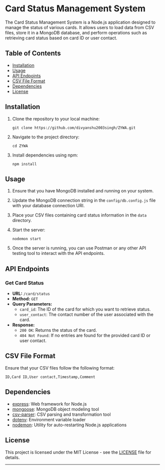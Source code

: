 
# Card Status Management System

The Card Status Management System is a Node.js application designed to manage the status of various cards. It allows users to load data from CSV files, store it in a MongoDB database, and perform operations such as retrieving card status based on card ID or user contact.

## Table of Contents

- [Installation](#installation)
- [Usage](#usage)
- [API Endpoints](#api-endpoints)
- [CSV File Format](#csv-file-format)
- [Dependencies](#dependencies)
- [License](#license)

## Installation

1. Clone the repository to your local machine:

   ```
   git clone https://github.com/divyanshu2003singh/ZYWA.git
   ```

2. Navigate to the project directory:

   ```
   cd ZYWA
   ```

3. Install dependencies using npm:

   ```
   npm install
   ```

## Usage

1. Ensure that you have MongoDB installed and running on your system.

2. Update the MongoDB connection string in the `config/db.config.js` file with your database connection URI.

3. Place your CSV files containing card status information in the `data` directory.

4. Start the server:

   ```
   nodemon start
   ```

5. Once the server is running, you can use Postman or any other API testing tool to interact with the API endpoints.

## API Endpoints

### Get Card Status

- **URL:** `/card/status`
- **Method:** `GET`
- **Query Parameters:**
  - `card_id`: The ID of the card for which you want to retrieve status.
  - `user_contact`: The contact number of the user associated with the card.
- **Response:**
  - `200 OK`: Returns the status of the card.
  - `404 Not Found`: If no entries are found for the provided card ID or user contact.

## CSV File Format

Ensure that your CSV files follow the following format:

```
ID,Card ID,User contact,Timestamp,Comment
```

## Dependencies

- [express](https://www.npmjs.com/package/express): Web framework for Node.js
- [mongoose](https://www.npmjs.com/package/mongoose): MongoDB object modeling tool
- [csv-parser](https://www.npmjs.com/package/csv-parser): CSV parsing and transformation tool
- [dotenv](https://www.npmjs.com/package/dotenv): Environment variable loader
- [nodemon](https://www.npmjs.com/package/nodemon): Utility for auto-restarting Node.js applications

## License

This project is licensed under the MIT License - see the [LICENSE](LICENSE) file for details.

---

